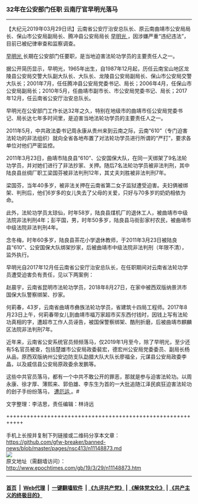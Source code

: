### 32年在公安部门任职 云南厅官早明光落马
------------------------

<p>
 【大纪元2019年03月29日讯】云南省公安厅治安总队长、原云南曲靖市公安局局长、保山市公安局副局长、腾冲县公安局局长
 <a href="http://www.epochtimes.com/gb/tag/%E6%97%A9%E6%98%8E%E5%85%89.html">
  早明光
 </a>
 ，因涉嫌严重“违纪违法”，目前已被纪律审查和监察调查。
</p>
<p>
 <a href="http://www.epochtimes.com/gb/tag/%E6%97%A9%E6%98%8E%E5%85%89.html">
  早明光
 </a>
 长期在公安部门任要职，是当地迫害法轮功学员的主要责任人之一。
</p>
<p>
 据公开简历显示，早明光，1965年出生，自1987年12月起，历任云南宝山地区龙陵县公安局交警大队副大队长、大队长、龙陵县公安局副局长、保山市公安局交警大队长；2001年7月，任任腾冲县公安局党委书记、局长；2006年4月，任保山市公安局副局长；2010年5月，任曲靖市副市长、市公安局党委书记、局长；2017年12月，任云南省公安厅治安总队长。
</p>
<p>
 早明光在公安部门工作长达32年之久，特别在地级市的曲靖市任公安局党委书记、局长达七年多时间里，是迫害当地法轮功学员的主要责任人之一。
</p>
<p>
 2011年5月，中共政法委书记周永康从贵州来到云南之际，云南“610”（专门迫害法轮功的非法组织）就向全省各地布置了对法轮功学员进行所谓的“严打”，要求各单位对他们严密监控。
</p>
<p>
 2011年3月23日，曲靖市陆良县“610”、公安国保大队，在同一天绑架了9名法轮功学员，并对她们进行了非法抄家、关押。随后7名法轮功学员被非法判刑，其中陆良县丝绸厂职工梁国芬被非法判刑12年，其丈夫刘胜被非法判刑7年。
</p>
<p>
 梁国芬，当年40多岁，被非法关押在云南省第二女子监狱遭受迫害。夫妇俩被绑架、判刑后，他们6岁多的女儿失去了父母的关爱，只好与70多岁的奶奶相依为命。
</p>
<p>
 此外，法轮功学员太琼仙，时年58岁，陆良县煤机厂的退休工人，被曲靖市中级法院非法判刑4年；彭平国，男，时年50多岁，陆良县马街彭家村农民，被曲靖市中级法院非法判刑4年。
</p>
<p>
 念冬梅，时年60多岁，陆良县茶花小学退休教师，于2011年3月23日被陆良县“610”、公安国保大队绑架抄家，后被曲靖市中级法院非法判刑（年限不清），监外执行。
</p>
<p>
 早明光自2017年12月任云南省公安厅治安总队长，在任职期间对云南省法轮功学员遭受迫害负有责任，见以下两案例：
</p>
<p>
 赵晨宇，云南省昆明市法轮功学员，2018年8月27日，在家中被西双版纳景洪市国保大队警察绑架、抄家。
</p>
<p>
 何莉春，43岁，云南省曲靖市彝族法轮功学员，省建筑十四局工程师。2017年8月23日上午，何莉春带女儿到曲靖市福万家超市买东西付钱时，因钱上写有法轮功真相的字，遭超市工作人员诬告，被国保警察绑架、酷刑折磨，后被曲靖市麒麟区法院非法判刑7年。
</p>
<p>
 近年来，云南省公安系统官员频频落马，仅2019年1月至今，除了早明光，至少还有5名官员被查，包括楚雄市公安局政委裴宏，德宏州公安局党委委员、副局长杨从品，原西双版纳州公安边防支队勐腊大队大队长廖福全，元谋县公安局政委李晶，以及威信县公安局原政委余发鹏等。
</p>
<p>
 这些中共官员落马，都有一个中共不敢公开的罪恶，那就是参与迫害法轮功。以周永康、徐才厚、薄熙来、郭伯雄、李东生为首的一大批追随江泽民疯狂迫害法轮功的刽子手纷纷落马，
 <a href="http://www.epochtimes.com/gb/tag/%E9%81%AD%E5%8E%84%E8%BF%90.html">
  遭厄运
 </a>
 。#
</p>
<p>
 文字整理：李洁思，责任编辑：林诗远
</p>

+++++++++++++++++++++++++++++++++++++++++++++++++++++++++++<br/><br/>
手机上长按并复制下列链接或二维码分享本文章：<br/>
https://github.com/gfw-breaker/banned-news/blob/master/pages/nsc413/n11148873.md <br/>
<a href='https://github.com/gfw-breaker/banned-news/blob/master/pages/nsc413/n11148873.md'><img src='https://github.com/gfw-breaker/banned-news/blob/master/pages/nsc413/n11148873.md.png'/></a> <br/>
原文地址（需翻墙访问）：http://www.epochtimes.com/gb/19/3/29/n11148873.htm


------------------------
#### [首页](https://github.com/gfw-breaker/banned-news/blob/master/README.md) &nbsp;|&nbsp; [Web代理](https://github.com/labour-camp/helloworld) &nbsp;|&nbsp; [一键翻墙软件](https://github.com/gfw-breaker/nogfw/blob/master/README.md) &nbsp;| [《九评共产党》](https://github.com/gfw-breaker/9ping.md/blob/master/README.md#九评之一评共产党是什么) | [《解体党文化》](https://github.com/gfw-breaker/jtdwh.md/blob/master/README.md) | [《共产主义的终极目的》](https://github.com/gfw-breaker/gczydzjmd.md/blob/master/README.md)

